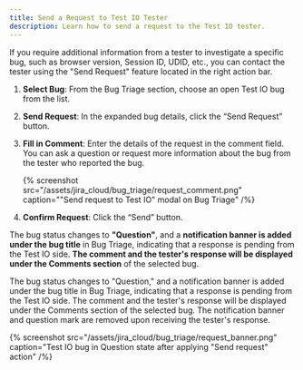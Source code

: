 ```yaml
---
title: Send a Request to Test IO Tester
description: Learn how to send a request to the Test IO tester.
---
```


If you require additional information from a tester to investigate a specific bug, such as browser version, Session ID, UDID, etc., you can contact the tester using the "Send Request" feature located in the right action bar.

1. **Select Bug**: From the Bug Triage section, choose an open Test IO bug from the list.
2. **Send Request**: In the expanded bug details, click the “Send Request” button.
3. **Fill in Comment**: Enter the details of the request in the comment field. You can ask a question or request more information about the bug from the tester who reported the bug.

   {% screenshot src="/assets/jira_cloud/bug_triage/request_comment.png"
   caption="\"Send request to Test IO\" modal on Bug Triage" /%}

4. **Confirm Request**: Click the “Send” button.

The bug status changes to **"Question"**, and a **notification banner is added under the bug title** in Bug Triage, indicating that a response is pending from the Test IO side.
**The comment and the tester's response will be displayed under the Comments section** of the selected bug.

The bug status changes to "Question," and a notification banner is added under the bug title in Bug Triage, indicating that a response is pending from the Test IO side. The comment and the tester's response will be displayed under the Comments section of the selected bug.
The notification banner and question mark are removed upon receiving the tester's response.

{% screenshot src="/assets/jira_cloud/bug_triage/request_banner.png"
caption="Test IO bug in Question state after applying \"Send request\" action" /%}
